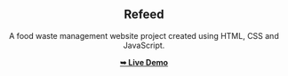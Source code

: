 <h2 align="center">Refeed</h2>
<div align="center">
<p>A food waste management website project created using HTML, CSS and JavaScript.</p>
<a href="https://vn2706.github.io/FoodYard.github.io/" target="_blank"><strong>➥ Live Demo</strong></a>
</div> <br/><br/>

